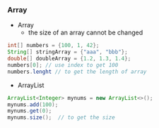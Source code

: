 ### Array
* Array
    * the size of an array cannot be changed
```java
int[] numbers = {100, 1, 42};
String[] stringArray = {"aaa", "bbb"};
double[] doubleArray = {1.2, 1.3, 1.4};
numbers[0]; // use index to get 100
numbers.lenght // to get the length of array
```

* ArrayList
```java
ArrayList<Integer> mynums = new ArrayList<>();
mynums.add(100);
mynums.get(0);
mynums.size();  // to get the size
```
